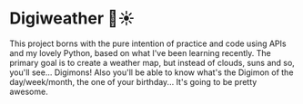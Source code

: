 # Digiweather 👾☀️

This project borns with the pure intention of practice and code using APIs and my lovely Python, based on what I've been learning recently. The primary goal is to create a weather map, but instead of clouds, suns and so, you'll see... Digimons! Also you'll be able to know what's the Digimon of the day/week/month, the one of your birthday... It's going to be pretty awesome.
